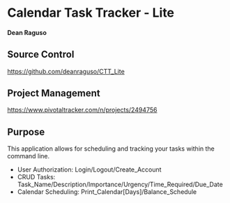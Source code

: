 # Calendar Task Tracker - Lite
#### Dean Raguso

## Source Control
https://github.com/deanraguso/CTT_Lite

## Project Management
https://www.pivotaltracker.com/n/projects/2494756

## Purpose
This application allows for scheduling and tracking your tasks within the command line.

- User Authorization: Login/Logout/Create_Account
- CRUD Tasks: Task_Name/Description/Importance/Urgency/Time_Required/Due_Date
- Calendar Scheduling: Print_Calendar[Days]/Balance_Schedule


